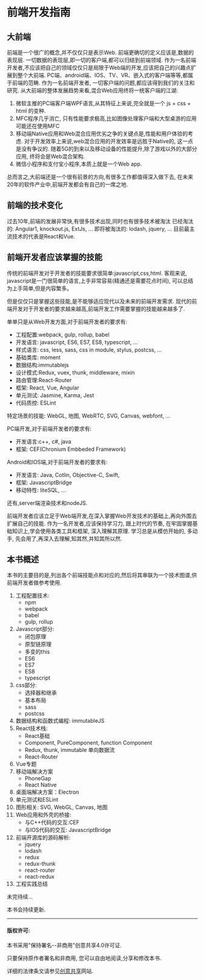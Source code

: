 # 前端开发指南
## 大前端
前端是一个很广的概念,并不仅仅只是表示Web. 
前端更确切的定义应该是,数据的表现层.
一切数据的表现层,即一切的客户端,都可以归结到前端领域.
作为一名前端开发者,不应该把自己的领域仅仅只是局限于Web端的开发,应该把自己的兴趣点扩展到整个大前端. 
PC端、android端、IOS、TV、VR、嵌入式的客户端等等,都属于前端的范畴.
作为一名前端开发者, 一切客户端的问题,都应该得到我们的关注和研究.
从大前端的整体发展趋势来看,混合Web应用终将一统客户端的江湖:
1. 微软主推的PC端客户端WPF语言,从其特征上来说,完全就是一个 js + css + html 的变种.
2. MFC程序几乎消亡, 只有性能要求极高,比如图像处理客户端和大型桌游的应用可能还在使用MFC
3. 移动端Native应用和Web混合应用优劣之争的关键点是,性能和用户体验的考虑. 对于开发效率上来说,web混合应用的开发效率是远胜于Native的, 这一点是没有争议的. 随着5G的到来以及移动设备的性能提升,除了游戏以外的大部分应用, 终将会是Web混合架构.
4. 微信小程序和支付宝小程序,本质上就是一个Web app.

总而言之,大前端还是一个很有前景的方向,有很多工作都值得深入做下去, 在未来20年的软件产业中,前端开发都会有自己的一席之地.


## 前端的技术变化
过去10年,前端的发展非常快,有很多技术出现,同时也有很多技术被淘汰
已经淘汰的:
Angular1, knockout.js, ExtJs, ...
即将被淘汰的:
lodash, jquery, ...
目前最主流技术的代表是React和Vue.


## 前端开发者应该掌握的技能
传统的前端开发对于开发者的技能要求很简单:javascript,css,html.
客观来说, javascript是一门很简单的语言,上手非常容易(精通还是需要花点时间), 可以总结为上手简单,但是内容繁多。

但是仅仅只是掌握这些技能,是不能够适应现代以及未来的前端开发需求.
现代的前端开发对于开发者的要求越来越高,前端开发工作需要掌握的技能越来越多了.

单单只是从Web开发方面,对于前端开发者的要求有:
* 工程配置:webpack, gulp, rollup, babel
* 开发语言: javascript, ES6, ES7, ES8, typescript, ...
* 样式语言: css, less, sass, css in module, stylus, postcss, ...
* 基础类库: moment
* 数据结构:immutablejs
* 设计模式:Redux, vuex, thunk, middleware, mixin
* 路由管理:React-Router
* 框架: React, Vue, Angular
* 单元测试: Jasmine, Karma, Jest
* 代码质控: ESLint

特定场景的技能: WebGL, 地图, WebRTC, SVG, Canvas, webfont, ...

PC端开发,对于前端开发者的要求有:
* 开发语言:c++, c#, java
* 框架: CEF(Chronium Embbeded Framework)

Android和IOS端,对于前端开发者的要求有:
* 开发语言: Java, Cotlin, Objective-C, Swift,
* 框架: JavascriptBridge
* 移动特性: liteSQL, ...

还有,server端渲染技术和nodeJS.

前端开发者应该立足于Web端开发,在深入掌握Web开发技术的基础上,再向外围去扩展自己的技能.
作为一名开发者,应该保持学习力, 跟上时代的节奏, 在牢固掌握基础知识上,学会使用各类工具和框架, 深入理解其原理.
学习总是从模仿开始的, 多动手, 先会用了,再深入去理解,知其然,并知其所以然.

## 本书概述

本书的主要目的是,列出各个前端技能点和对应的,然后将其串联为一个技术图谱,供前端开发者做参考使用.

1. 工程配置技术:
    * npm
    * webpack 
    * babel
    * gulp, rollup
2. Javascript部分:
    * 闭包原理
    * 原型链原理
    * 多变的this 
    * ES6
    * ES7
    * ES8
    * typescript
3. css部分: 
    * 选择器和继承
    * 基本布局
    * sass 
    * postcss
4. 数据结构和函数式编程: immutableJS
5. React技术栈:
    * React基础 
    * Component, PureComponent, function Component
    * Redux, thunk, immutable 单向数据流
    * React-Router
6. Vue专题
7. 移动端解决方案
    * PhoneGap
    * React Native
8. 桌面端解决方案：Electron
9. 单元测试和ESLint
10. 图形相关: SVG, WebGL, Canvas, 地图
11. Web应用和外壳的桥接:
    * 与C++代码的交互:CEF
    * 与IOS代码的交互: JavascriptBridge
12. 前端开源库的源码解析:
    * jquery
    * lodash
    * redux
    * redux-thunk
    * react-router
    * react-redux
13. 工程实践总结


未完待续...

本书会持续更新.

***
#### 版权许可:
本书采用"保持署名--非商用"创意共享4.0许可证.

只要保持原作者署名和非商用, 您可以自由地阅读,分享和修改本书.

详细的法律条文请参见[创意共享](https://creativecommons.org/licenses/by-nc/4.0/)网站.
